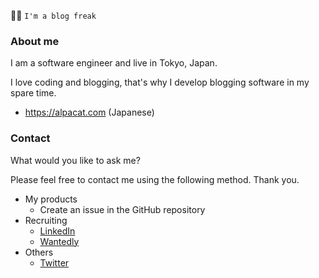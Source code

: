 :technologist: `I'm a blog freak`

### About me

I am a software engineer and live in Tokyo, Japan.

I love coding and blogging, that's why I develop blogging software in my spare time.

* https://alpacat.com (Japanese)

### Contact

What would you like to ask me?

Please feel free to contact me using the following method. Thank you.

* My products
  * Create an issue in the GitHub repository
* Recruiting
  * [LinkedIn](https://www.linkedin.com/in/otoyo0122/)
  * [Wantedly](https://www.wantedly.com/id/otoyo)
* Others
  * [Twitter](https://twitter.com/otoyo0122)
